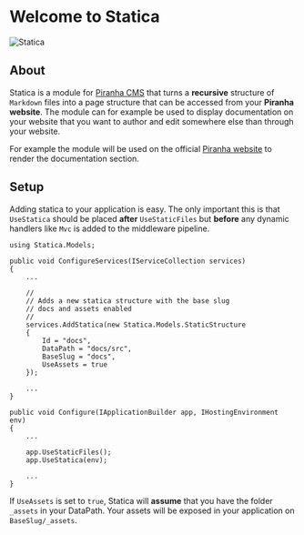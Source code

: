 # Welcome to Statica

![Statica](http://piranhacms.org/assets/icon-statica.png)

## About

Statica is a module for [Piranha CMS](https://www.github.com/piranhacms/piranha.core) that turns
a **recursive** structure of `Markdown` files into a page structure that can be accessed from your
**Piranha website**. The module can for example be used to display documentation on your website that
you want to author and edit somewhere else than through your website.

For example the module will be used on the official [Piranha website](http://www.piranhacms.org) to
render the documentation section.

## Setup

Adding statica to your application is easy. The only important this is that `UseStatica` should be placed **after** `UseStaticFiles` but **before** any dynamic handlers like `Mvc` is added to the middleware pipeline.

    using Statica.Models;

    public void ConfigureServices(IServiceCollection services)
    {
        ...

        //
        // Adds a new statica structure with the base slug
        // docs and assets enabled
        //
        services.AddStatica(new Statica.Models.StaticStructure
        {
            Id = "docs",
            DataPath = "docs/src",
            BaseSlug = "docs",
            UseAssets = true
        });

        ...
    }

    public void Configure(IApplicationBuilder app, IHostingEnvironment env)
    {
        ...

        app.UseStaticFiles();
        app.UseStatica(env);

        ...
    }

If `UseAssets` is set to `true`, Statica will **assume** that you have the folder `_assets` in your DataPath. Your assets will be exposed in your application on `BaseSlug/_assets`.